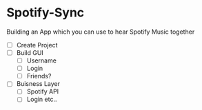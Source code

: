 # Spotify-Sync
Building an App which you can use to hear Spotify Music together

- [ ] Create Project
- [ ] Build GUI
  - [ ] Username
  - [ ] Login
  - [ ] Friends?
-[ ] Buisness Layer
  -[ ] Spotify API
  -[ ] Login etc..
